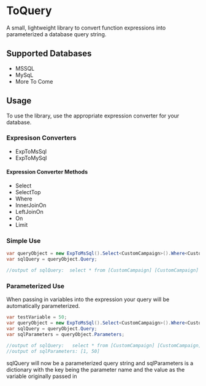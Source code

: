 ﻿ # ToQuery
 A small, lightweight library to convert function expressions into parameterized a database query string. 
 
 ## Supported Databases
 * MSSQL
 * MySqL
 * More To Come
 
 ## Usage
 To use the library, use the appropriate expression converter for your database.
 
 ### Expresison Converters
 * ExpToMsSql
 * ExpToMySql
 
 #### Expression Converter Methods
 * Select
 * SelectTop
 * Where
 * InnerJoinOn
 * LeftJoinOn
 * On
 * Limit
 
 ### Simple Use
 ```C#
 var queryObject = new ExpToMsSql().Select<CustomCampaign>().Where<CustomCampaign>(x => x.Id == 2).Generate();
 var sqlQuery = queryObject.Query;

 //output of sqlQuery:  select * from [CustomCampaign] [CustomCampaign]  where [CustomCampaign].[Id] = 2
 ```
 
 ### Parameterized Use
 When passing in variables into the expression your query will be automatically parameterized.
 ```C#
var testVariable = 50;
var queryObject = new ExpToMsSql().Select<CustomCampaign>().Where<CustomCampaign>(x => x.Id == testVariable).Generate();
var sqlQuery = queryObject.Query;
var sqlParameters = queryObject.Parameters;

 //output of sqlQuery:   select * from [CustomCampaign] [CustomCampaign]  where [CustomCampaign].[Id] = @1
 //output of sqlParameters: [1, 50]
 ```
 sqlQuery will now be a parameterized query string and sqlParameters is a dictionary with the key being the parameter name and the value as the variable originally passed in
 
 
 
 
